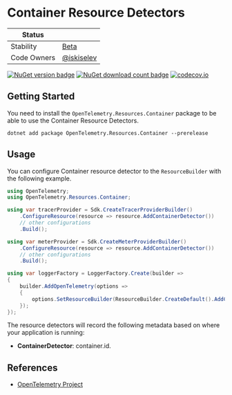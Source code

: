 # Container Resource Detectors

| Status      |           |
| ----------- | --------- |
| Stability   | [Beta](../../README.md#beta) |
| Code Owners | [@iskiselev](https://github.com/iskiselev) |

[![NuGet version badge](https://img.shields.io/nuget/v/OpenTelemetry.Resources.Container)](https://www.nuget.org/packages/OpenTelemetry.Resources.Container)
[![NuGet download count badge](https://img.shields.io/nuget/dt/OpenTelemetry.Resources.Container)](https://www.nuget.org/packages/OpenTelemetry.Resources.Container)
[![codecov.io](https://codecov.io/gh/open-telemetry/opentelemetry-dotnet-contrib/branch/main/graphs/badge.svg?flag=unittests-Resources.Container)](https://app.codecov.io/gh/open-telemetry/opentelemetry-dotnet-contrib?flags[0]=unittests-Resources.Container)

## Getting Started

You need to install the
`OpenTelemetry.Resources.Container` package to be able to use the
Container Resource Detectors.

```shell
dotnet add package OpenTelemetry.Resources.Container --prerelease
```

## Usage

You can configure Container resource detector to
the `ResourceBuilder` with the following example.

```csharp
using OpenTelemetry;
using OpenTelemetry.Resources.Container;

using var tracerProvider = Sdk.CreateTracerProviderBuilder()
    .ConfigureResource(resource => resource.AddContainerDetector())
    // other configurations
    .Build();

using var meterProvider = Sdk.CreateMeterProviderBuilder()
    .ConfigureResource(resource => resource.AddContainerDetector())
    // other configurations
    .Build();

using var loggerFactory = LoggerFactory.Create(builder =>
{
    builder.AddOpenTelemetry(options =>
    {
        options.SetResourceBuilder(ResourceBuilder.CreateDefault().AddContainerDetector());
    });
});
```

The resource detectors will record the following metadata based on where
your application is running:

- **ContainerDetector**: container.id.

## References

- [OpenTelemetry Project](https://opentelemetry.io/)
